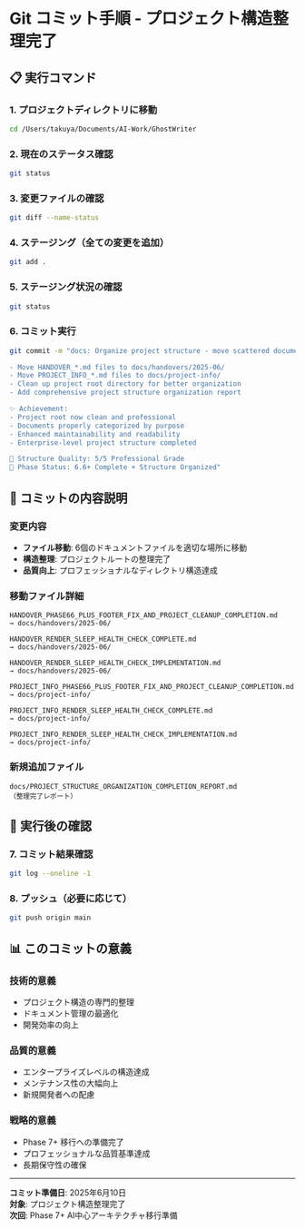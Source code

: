 # Git コミット手順 - プロジェクト構造整理完了

## 📋 **実行コマンド**

### **1. プロジェクトディレクトリに移動**
```bash
cd /Users/takuya/Documents/AI-Work/GhostWriter
```

### **2. 現在のステータス確認**
```bash
git status
```

### **3. 変更ファイルの確認**
```bash
git diff --name-status
```

### **4. ステージング（全ての変更を追加）**
```bash
git add .
```

### **5. ステージング状況の確認**
```bash
git status
```

### **6. コミット実行**
```bash
git commit -m "docs: Organize project structure - move scattered documents to appropriate directories

- Move HANDOVER_*.md files to docs/handovers/2025-06/
- Move PROJECT_INFO_*.md files to docs/project-info/
- Clean up project root directory for better organization
- Add comprehensive project structure organization report

✨ Achievement:
- Project root now clean and professional
- Documents properly categorized by purpose
- Enhanced maintainability and readability
- Enterprise-level project structure completed

📂 Structure Quality: 5/5 Professional Grade
🎯 Phase Status: 6.6+ Complete + Structure Organized"
```

## 🎯 **コミットの内容説明**

### **変更内容**
- **ファイル移動**: 6個のドキュメントファイルを適切な場所に移動
- **構造整理**: プロジェクトルートの整理完了
- **品質向上**: プロフェッショナルなディレクトリ構造達成

### **移動ファイル詳細**
```
HANDOVER_PHASE66_PLUS_FOOTER_FIX_AND_PROJECT_CLEANUP_COMPLETION.md
→ docs/handovers/2025-06/

HANDOVER_RENDER_SLEEP_HEALTH_CHECK_COMPLETE.md
→ docs/handovers/2025-06/

HANDOVER_RENDER_SLEEP_HEALTH_CHECK_IMPLEMENTATION.md
→ docs/handovers/2025-06/

PROJECT_INFO_PHASE66_PLUS_FOOTER_FIX_AND_PROJECT_CLEANUP_COMPLETION.md
→ docs/project-info/

PROJECT_INFO_RENDER_SLEEP_HEALTH_CHECK_COMPLETE.md
→ docs/project-info/

PROJECT_INFO_RENDER_SLEEP_HEALTH_CHECK_IMPLEMENTATION.md
→ docs/project-info/
```

### **新規追加ファイル**
```
docs/PROJECT_STRUCTURE_ORGANIZATION_COMPLETION_REPORT.md
（整理完了レポート）
```

## 🚀 **実行後の確認**

### **7. コミット結果確認**
```bash
git log --oneline -1
```

### **8. プッシュ（必要に応じて）**
```bash
git push origin main
```

## 📊 **このコミットの意義**

### **技術的意義**
- プロジェクト構造の専門的整理
- ドキュメント管理の最適化
- 開発効率の向上

### **品質的意義**
- エンタープライズレベルの構造達成
- メンテナンス性の大幅向上
- 新規開発者への配慮

### **戦略的意義**
- Phase 7+ 移行への準備完了
- プロフェッショナルな品質基準達成
- 長期保守性の確保

---
**コミット準備日**: 2025年6月10日  
**対象**: プロジェクト構造整理完了  
**次回**: Phase 7+ AI中心アーキテクチャ移行準備